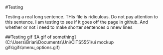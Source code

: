 #Testing

Testing a real long sentence. THis file is ridiculous. Do not pay attention to this sentence. I am testing to see if it goes off the page in github. And whether or not i need to make shorter sentences o nnew lines

##Testing gif
![A gif of something](C:\Users\Brian\Documents\Uni\CITS5551\ui mockup gifs\gifs\menu_options.gif)
